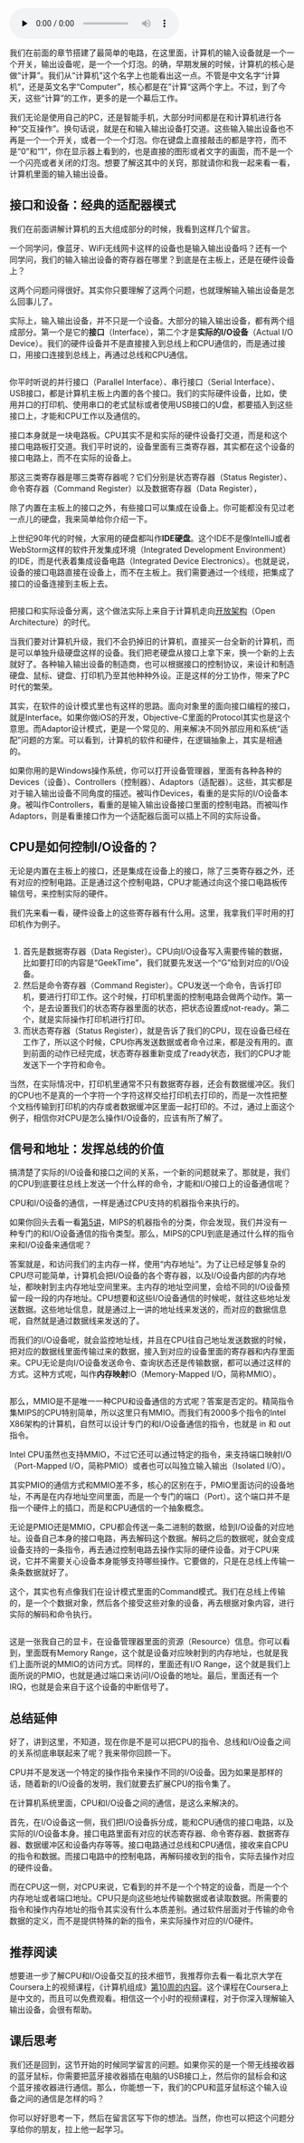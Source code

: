 <audio id="audio" title="43 | 输入输出设备：我们并不是只能用灯泡显示“0”和“1”" controls="" preload="none"><source id="mp3" src="https://static001.geekbang.org/resource/audio/71/ae/71254c57539bec271f9b7348eab61fae.mp3"></audio>

我们在前面的章节搭建了最简单的电路，在这里面，计算机的输入设备就是一个一个开关，输出设备呢，是一个一个灯泡。的确，早期发展的时候，计算机的核心是做“计算”。我们从“计算机”这个名字上也能看出这一点。不管是中文名字“计算机”，还是英文名字“Computer”，核心都是在”计算“这两个字上。不过，到了今天，这些“计算”的工作，更多的是一个幕后工作。

我们无论是使用自己的PC，还是智能手机，大部分时间都是在和计算机进行各种“交互操作”。换句话说，就是在和输入输出设备打交道。这些输入输出设备也不再是一个一个开关，或者一个一个灯泡。你在键盘上直接敲击的都是字符，而不是“0”和“1”，你在显示器上看到的，也是直接的图形或者文字的画面，而不是一个一个闪亮或者关闭的灯泡。想要了解这其中的关窍，那就请你和我一起来看一看，计算机里面的输入输出设备。

## 接口和设备：经典的适配器模式

我们在前面讲解计算机的五大组成部分的时候，我看到这样几个留言。

一个同学问，像蓝牙、WiFi无线网卡这样的设备也是输入输出设备吗？还有一个同学问，我们的输入输出设备的寄存器在哪里？到底是在主板上，还是在硬件设备上？

这两个问题问得很好。其实你只要理解了这两个问题，也就理解输入输出设备是怎么回事儿了。

实际上，输入输出设备，并不只是一个设备。大部分的输入输出设备，都有两个组成部分。第一个是它的**接口**（Interface），第二个才是**实际的I/O设备**（Actual I/O Device）。我们的硬件设备并不是直接接入到总线上和CPU通信的，而是通过接口，用接口连接到总线上，再通过总线和CPU通信。

<img src="https://static001.geekbang.org/resource/image/ce/bf/ce9d22a0dafa20b9574411b810c0aabf.jpg" alt="">

你平时听说的并行接口（Parallel Interface）、串行接口（Serial Interface）、USB接口，都是计算机主板上内置的各个接口。我们的实际硬件设备，比如，使用并口的打印机、使用串口的老式鼠标或者使用USB接口的U盘，都要插入到这些接口上，才能和CPU工作以及通信的。

接口本身就是一块电路板。CPU其实不是和实际的硬件设备打交道，而是和这个接口电路板打交道。我们平时说的，设备里面有三类寄存器，其实都在这个设备的接口电路上，而不在实际的设备上。

那这三类寄存器是哪三类寄存器呢？它们分别是状态寄存器（Status Register）、 命令寄存器（Command Register）以及数据寄存器（Data Register），

除了内置在主板上的接口之外，有些接口可以集成在设备上。你可能都没有见过老一点儿的硬盘，我来简单给你介绍一下。

上世纪90年代的时候，大家用的硬盘都叫作**IDE硬盘**。这个IDE不是像IntelliJ或者WebStorm这样的软件开发集成环境（Integrated Development Environment）的IDE，而是代表着集成设备电路（Integrated Device Electronics）。也就是说，设备的接口电路直接在设备上，而不在主板上。我们需要通过一个线缆，把集成了接口的设备连接到主板上去。

<img src="https://static001.geekbang.org/resource/image/30/47/30c96ac2fd8a0deffcff86e7b66acf47.png" alt="">

把接口和实际设备分离，这个做法实际上来自于计算机走向[开放架构](https://en.wikipedia.org/wiki/Open_architecture)（Open Architecture）的时代。

当我们要对计算机升级，我们不会扔掉旧的计算机，直接买一台全新的计算机，而是可以单独升级硬盘这样的设备。我们把老硬盘从接口上拿下来，换一个新的上去就好了。各种输入输出设备的制造商，也可以根据接口的控制协议，来设计和制造硬盘、鼠标、键盘、打印机乃至其他种种外设。正是这样的分工协作，带来了PC时代的繁荣。

其实，在软件的设计模式里也有这样的思路。面向对象里的面向接口编程的接口，就是Interface。如果你做iOS的开发，Objective-C里面的Protocol其实也是这个意思。而Adaptor设计模式，更是一个常见的、用来解决不同外部应用和系统“适配”问题的方案。可以看到，计算机的软件和硬件，在逻辑抽象上，其实是相通的。

如果你用的是Windows操作系统，你可以打开设备管理器，里面有各种各种的Devices（设备）、Controllers（控制器）、Adaptors（适配器）。这些，其实都是对于输入输出设备不同角度的描述。被叫作Devices，看重的是实际的I/O设备本身。被叫作Controllers，看重的是输入输出设备接口里面的控制电路。而被叫作Adaptors，则是看重接口作为一个适配器后面可以插上不同的实际设备。

## CPU是如何控制I/O设备的？

无论是内置在主板上的接口，还是集成在设备上的接口，除了三类寄存器之外，还有对应的控制电路。正是通过这个控制电路，CPU才能通过向这个接口电路板传输信号，来控制实际的硬件。

我们先来看一看，硬件设备上的这些寄存器有什么用。这里，我拿我们平时用的打印机作为例子。

<img src="https://static001.geekbang.org/resource/image/fd/38/fd788de17028e8b1dbce58de5da31e38.jpeg" alt="">

1. 首先是数据寄存器（Data Register）。CPU向I/O设备写入需要传输的数据，比如要打印的内容是“GeekTime”，我们就要先发送一个“G”给到对应的I/O设备。
1. 然后是命令寄存器（Command Register）。CPU发送一个命令，告诉打印机，要进行打印工作。这个时候，打印机里面的控制电路会做两个动作。第一个，是去设置我们的状态寄存器里面的状态，把状态设置成not-ready。第二个，就是实际操作打印机进行打印。
1. 而状态寄存器（Status Register），就是告诉了我们的CPU，现在设备已经在工作了，所以这个时候，CPU你再发送数据或者命令过来，都是没有用的。直到前面的动作已经完成，状态寄存器重新变成了ready状态，我们的CPU才能发送下一个字符和命令。

当然，在实际情况中，打印机里通常不只有数据寄存器，还会有数据缓冲区。我们的CPU也不是真的一个字符一个字符这样交给打印机去打印的，而是一次性把整个文档传输到打印机的内存或者数据缓冲区里面一起打印的。不过，通过上面这个例子，相信你对CPU是怎么操作I/O设备的，应该有所了解了。

## 信号和地址：发挥总线的价值

搞清楚了实际的I/O设备和接口之间的关系，一个新的问题就来了。那就是，我们的CPU到底要往总线上发送一个什么样的命令，才能和I/O接口上的设备通信呢？

CPU和I/O设备的通信，一样是通过CPU支持的机器指令来执行的。

如果你回头去看一看[第5讲](https://time.geekbang.org/column/article/93359)，MIPS的机器指令的分类，你会发现，我们并没有一种专门的和I/O设备通信的指令类型。那么，MIPS的CPU到底是通过什么样的指令来和I/O设备来通信呢？

答案就是，和访问我们的主内存一样，使用“内存地址”。为了让已经足够复杂的CPU尽可能简单，计算机会把I/O设备的各个寄存器，以及I/O设备内部的内存地址，都映射到主内存地址空间里来。主内存的地址空间里，会给不同的I/O设备预留一段一段的内存地址。CPU想要和这些I/O设备通信的时候呢，就往这些地址发送数据。这些地址信息，就是通过上一讲的地址线来发送的，而对应的数据信息呢，自然就是通过数据线来发送的了。

而我们的I/O设备呢，就会监控地址线，并且在CPU往自己地址发送数据的时候，把对应的数据线里面传输过来的数据，接入到对应的设备里面的寄存器和内存里面来。CPU无论是向I/O设备发送命令、查询状态还是传输数据，都可以通过这样的方式。这种方式呢，叫作**内存映射**IO（Memory-Mapped I/O，简称MMIO）。

<img src="https://static001.geekbang.org/resource/image/bb/22/bb8c1c007f7263bee41b7c649304c722.jpeg" alt="">

那么，MMIO是不是唯一一种CPU和设备通信的方式呢？答案是否定的。精简指令集MIPS的CPU特别简单，所以这里只有MMIO。而我们有2000多个指令的Intel X86架构的计算机，自然可以设计专门的和I/O设备通信的指令，也就是 in 和 out 指令。

Intel CPU虽然也支持MMIO，不过它还可以通过特定的指令，来支持端口映射I/O（Port-Mapped I/O，简称PMIO）或者也可以叫独立输入输出（Isolated I/O）。

其实PMIO的通信方式和MMIO差不多，核心的区别在于，PMIO里面访问的设备地址，不再是在内存地址空间里面，而是一个专门的端口（Port）。这个端口并不是指一个硬件上的插口，而是和CPU通信的一个抽象概念。

无论是PMIO还是MMIO，CPU都会传送一条二进制的数据，给到I/O设备的对应地址。设备自己本身的接口电路，再去解码这个数据。解码之后的数据呢，就会变成设备支持的一条指令，再去通过控制电路去操作实际的硬件设备。对于CPU来说，它并不需要关心设备本身能够支持哪些操作。它要做的，只是在总线上传输一条条数据就好了。

这个，其实也有点像我们在设计模式里面的Command模式。我们在总线上传输的，是一个个数据对象，然后各个接受这些对象的设备，再去根据对象内容，进行实际的解码和命令执行。

<img src="https://static001.geekbang.org/resource/image/4e/a7/4e66bafd713fed95a4957df71b3bd8a7.png" alt="">

这是一张我自己的显卡，在设备管理器里面的资源（Resource）信息。你可以看到，里面既有Memory Range，这个就是设备对应映射到的内存地址，也就是我们上面所说的MMIO的访问方式。同样的，里面还有I/O Range，这个就是我们上面所说的PMIO，也就是通过端口来访问I/O设备的地址。最后，里面还有一个IRQ，也就是会来自于这个设备的中断信号了。

## 总结延伸

好了，讲到这里，不知道，现在你是不是可以把CPU的指令、总线和I/O设备之间的关系彻底串联起来了呢？我来带你回顾一下。

CPU并不是发送一个特定的操作指令来操作不同的I/O设备。因为如果是那样的话，随着新的I/O设备的发明，我们就要去扩展CPU的指令集了。

在计算机系统里面，CPU和I/O设备之间的通信，是这么来解决的。

首先，在I/O设备这一侧，我们把I/O设备拆分成，能和CPU通信的接口电路，以及实际的I/O设备本身。接口电路里面有对应的状态寄存器、命令寄存器、数据寄存器、数据缓冲区和设备内存等等。接口电路通过总线和CPU通信，接收来自CPU的指令和数据。而接口电路中的控制电路，再解码接收到的指令，实际去操作对应的硬件设备。

而在CPU这一侧，对CPU来说，它看到的并不是一个个特定的设备，而是一个个内存地址或者端口地址。CPU只是向这些地址传输数据或者读取数据。所需要的指令和操作内存地址的指令其实没有什么本质差别。通过软件层面对于传输的命令数据的定义，而不是提供特殊的新的指令，来实际操作对应的I/O硬件。

## 推荐阅读

想要进一步了解CPU和I/O设备交互的技术细节，我推荐你去看一看北京大学在Coursera上的视频课程，《计算机组成》[第10周的](https://www.coursera.org/learn/jisuanji-zucheng/home/week/10)[内容](https://www.coursera.org/learn/jisuanji-zucheng/home/week/10)。这个课程在Coursera上是中文的，而且可以免费观看。相信这一个小时的视频课程，对于你深入理解输入输出设备，会很有帮助。

## 课后思考

我们还是回到，这节开始的时候同学留言的问题。如果你买的是一个带无线接收器的蓝牙鼠标，你需要把蓝牙接收器插在电脑的USB接口上，然后你的鼠标会和这个蓝牙接收器进行通信。那么，你能想一下，我们的CPU和蓝牙鼠标这个输入设备之间的通信是怎样的吗？

你可以好好思考一下，然后在留言区写下你的想法。当然，你也可以把这个问题分享给你的朋友，拉上他一起学习。


